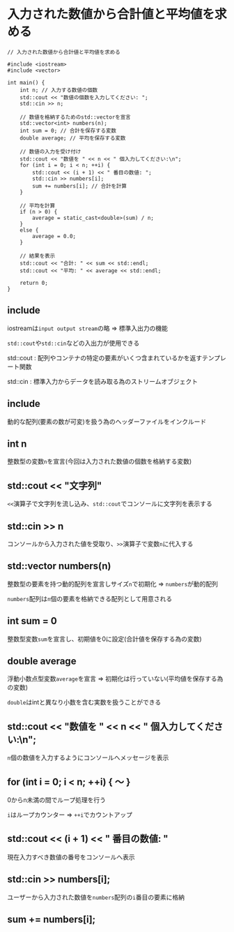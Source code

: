 # 入力された数値から合計値と平均値を求める

```
// 入力された数値から合計値と平均値を求める

#include <iostream>
#include <vector>

int main() {
    int n; // 入力する数値の個数
    std::cout << "数値の個数を入力してください: ";
    std::cin >> n;

    // 数値を格納するためのstd::vectorを宣言
    std::vector<int> numbers(n);
    int sum = 0; // 合計を保存する変数
    double average; // 平均を保存する変数

    // 数値の入力を受け付け
    std::cout << "数値を " << n << " 個入力してください:\n";
    for (int i = 0; i < n; ++i) {
        std::cout << (i + 1) << " 番目の数値: ";
        std::cin >> numbers[i];
        sum += numbers[i]; // 合計を計算
    }

    // 平均を計算
    if (n > 0) {
        average = static_cast<double>(sum) / n;
    }
    else {
        average = 0.0;
    }

    // 結果を表示
    std::cout << "合計: " << sum << std::endl;
    std::cout << "平均: " << average << std::endl;

    return 0;
}
```

## include <iostraem>

iostreamは`input output stream`の略 => 標準入出力の機能

`std::cout`や`std::cin`などの入出力が使用できる

std::cout : 配列やコンテナの特定の要素がいくつ含まれているかを返すテンプレート関数

std::cin : 標準入力からデータを読み取る為のストリームオブジェクト

## include <vector>

動的な配列(要素の数が可変)を扱う為のヘッダーファイルをインクルード

## int n

整数型の変数`n`を宣言(今回は入力された数値の個数を格納する変数)

## std::cout << "文字列"

`<<`演算子で文字列を流し込み、`std::cout`でコンソールに文字列を表示する

## std::cin >> n

コンソールから入力された値を受取り、`>>`演算子で変数`n`に代入する

## std::vector<int> numbers(n)

整数型の要素を持つ動的配列を宣言しサイズ`n`で初期化 => `numbers`が動的配列

`numbers`配列は`n`個の要素を格納できる配列として用意される

## int sum = 0

整数型変数`sum`を宣言し、初期値を0に設定(合計値を保存する為の変数)

## double average

浮動小数点型変数`average`を宣言 => 初期化は行っていない(平均値を保存する為の変数)

`double`はintと異なり小数を含む実数を扱うことができる

## std::cout << "数値を " << n << " 個入力してください:\n";

`n`個の数値を入力するようにコンソールへメッセージを表示

## for (int i = 0; i < n; ++i) { ～ }

0からn未満の間でループ処理を行う

`i`はループカウンター => `++i`でカウントアップ

## std::cout << (i + 1) << " 番目の数値: "

現在入力すべき数値の番号をコンソールへ表示

## std::cin >> numbers[i];

ユーザーから入力された数値を`numbers`配列の`i`番目の要素に格納

## sum += numbers[i];

